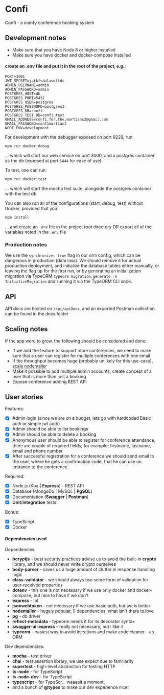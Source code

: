 # Confi

Confi - a comfy conference booking system

## Development notes

- Make sure that you have Node 8 or higher installed
- Make sure you have docker and docker-compose installed

#### create an .env file and put it in the root of the project, e.g.:

```
PORT=3001
JWT_SECRET=jsfkfsdalasdffds
ADMIN_USERNAME=admin
ADMIN_PASSWORD=admin
POSTGRES_HOST=db
POSTGRES_PORT=5432
POSTGRES_USER=postgres
POSTGRES_PASSWORD=postgres2
POSTGRES_DB=confi
POSTGRES_TEST_DB=confi_test
GMAIL_ADDRESS=confi.for.the.martians2@gmail.com
GMAIL_PASSWORD=conf1martian2
NODE_ENV=development
```

For development with the debugger exposed on port 9229, run:

```sh
npm run docker:debug
```

... which will start our web service on port 3000, and a postgres container as the db (exposed at port `5444` for ease of use)

To test, one can run:

```sh
npm run docker:test
```

... which will start the mocha test suite, alongside the postgres container with the test db

You can also run all of the configurations (start, debug, test) without Docker, provided that you:

```sh
npm install
```

... and create an `.env` file in the project root directory OR export all of the variables noted in the `.env` file

### Production notes

We use the `synchronize: true` flag in our orm config, which can be dangerous in production (data loss). We should remove it for actual production deployment, and initialize the database tables either manually, or leaving the flag up for the first run, or by generating an initialization migration via TypeORM `typeorm migration:generate -n InitializeMigration` and running it via the TypeORM CLI once.

## API

API docs are hosted on `/api/apiDocs`, and an exported Postman collection can be found in the docs folder

## Scaling notes

If the app were to grow, the following should be considered and done:

- If we add the feature to support more conferences, we need to make sure that a user can register for multiple conferences with one email
- If the throughput becomes huge (probably unlikely for this use-case), [scale nodemailer](https://nodemailer.com/usage/bulk-mail/)
- Make it possible to add multiple admin accounts, create concept of a user that is more than just a booking
- Expose conference adding REST API

## User stories

Features:

- [x] Admin login (since we are on a budget, lets go with hardcoded Basic auth or simple jwt auth)
- [x] Admin should be able to list bookings
- [x] Admin should be able to delete a booking
- [x] Anonymous user should be able to register for conference attendance, there are couple
      of required fields; for example: firstname, lastname, email and phone number
- [x] After successful registration for a conference we should send email to the user, where
      he gets a confirmation code, that he can use on entrance to the conference

Required:

- [x] Node.js (Koa | **Express**) - REST API
- [x] Database (MongoDb | MySQL | **PgSQL**)
- [x] Documentation (**Swagger** | **Postman**)
- [x] **Unit**/**integration** tests

Bonus:

- [x] TypeScript
- [x] Docker

#### Dependencies used

Dependencies:

- **bcryptjs** - best security practices advise us to avoid the built-in **crypto** library, and we should never write crypto ourselves
- **body-parser** - saves us a huge amount of clutter in response handling logic
- **class-validator** - we should always use some form of validation for user-received properties
- **dotenv** - this one is not necessary if we use only docker and docker-compose, but nice to have if we don't
- **express** - lol
- **jsonwebtoken** - not necessary if we use basic auth, but jwt is better
- **nodemailer** - hugely popular, 0 dependencies, what isn't there to love
- **pg** - db driver
- **reflect-metadata** - typeorm needs it for its decorator syntax
- **swagger-ui-express** - really not necessary, but I like it
- **typeorm** - easiest way to avoid injections and make code cleaner - an ORM

Dev dependencies:

- **mocha** - test driver
- **chai** - test assertion library, we use expect due to familiarity
- **supertest** - high-level abstraction for testing HTTP
- **ts-node** - for TypeScript
- **ts-node-dev** - for TypeScript
- **typescript** - for TypeScr... waaaait a moment.
- and a bunch of **@types** to make our dev experience nicer